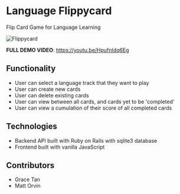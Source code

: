 # Language Flippycard
Flip Card Game for Language Learning

![Flippycard](https://media.giphy.com/media/RNPC9UWFCsRuWjNeRR/giphy.gif)

**FULL DEMO VIDEO**: https://youtu.be/HpufnIdq6Eg

## Functionality
- User can select a language track that they want to play
- User can create new cards
- User can delete existing cards
- User can view between all cards, and cards yet to be 'completed'
- User can view a cumulation of their score of all completed cards 

## Technologies
- Backend API built with Ruby on Rails with sqlite3 database
- Frontend built with vanilla JavaScript

## Contributors
- Grace Tan 
- Matt Orvin
